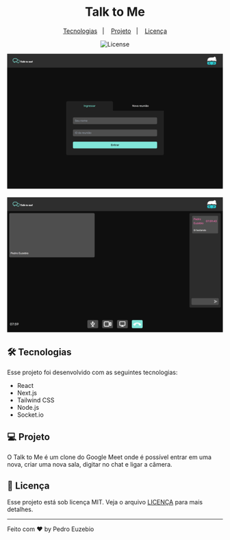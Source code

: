 <h1 align="center">Talk to Me</h1>

<p align="center">
  <a href="#tecnologias">Tecnologias</a>&nbsp;&nbsp;&nbsp;|&nbsp;&nbsp;&nbsp;
  <a href="#projeto">Projeto</a>&nbsp;&nbsp;&nbsp;|&nbsp;&nbsp;&nbsp;
  <a href="#licenca">Licença</a>
</p>

<p align="center">
  <img alt="License" src="https://img.shields.io/static/v1?label=license&message=MIT&color=49AA26&labelColor=000000">
</p>

<p align="center">
  <img src=".github/preview.png" alt="Preview da primeira tela do talk to me"> <br /> <br />
  <img src=".github/preview_2.png" alt="Preview da segunda tela do talk to me">
</p>

## 🛠 Tecnologias

Esse projeto foi desenvolvido com as seguintes tecnologias:

- React
- Next.js
- Tailwind CSS
- Node.js
- Socket.io

## 💻 Projeto

O Talk to Me é um clone do Google Meet onde é possível entrar em uma nova, criar uma nova sala, digitar no chat e ligar a câmera.

## 📝 Licença

Esse projeto está sob licença MIT. Veja o arquivo [LICENÇA](LICENSE.md) para mais detalhes.

---

Feito com ♥ by Pedro Euzebio